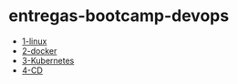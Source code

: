 # entregas-bootcamp-devops

- [1-linux](1-linux/README.md)
- [2-docker](2-docker/README.md)
- [3-Kubernetes](3-Kubernetes/README.md)
- [4-CD](4-cd/README.md)
